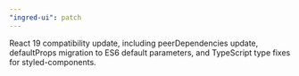 ```yaml
---
"ingred-ui": patch
---
```


React 19 compatibility update, including peerDependencies update, defaultProps migration to ES6 default parameters, and TypeScript type fixes for styled-components.
